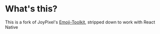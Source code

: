 # What's this?

This is a fork of JoyPixel's [Emoji-Toolkit](https://github.com/joypixels/emoji-toolkit), stripped down to work with React Native
